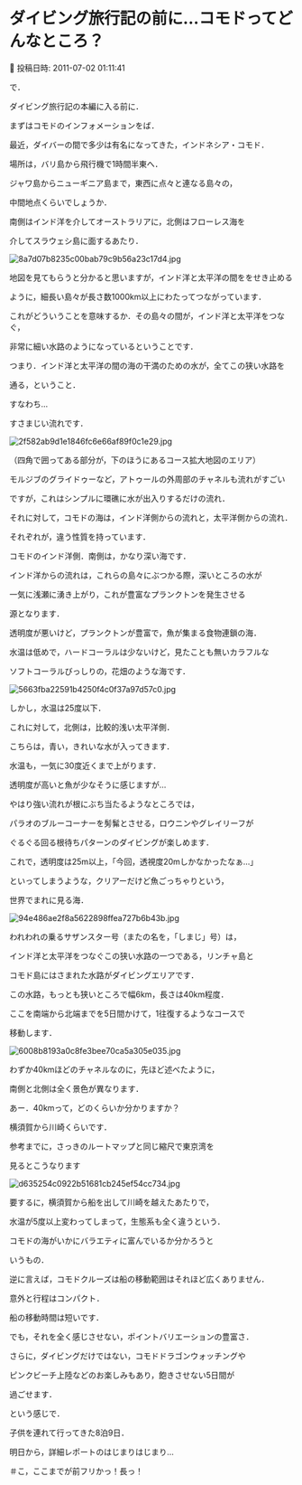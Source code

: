 # ダイビング旅行記の前に…コモドってどんなところ？

📅 投稿日時: 2011-07-02 01:11:41

で．





ダイビング旅行記の本編に入る前に．


まずはコモドのインフォメーションをば．





最近，ダイバーの間で多少は有名になってきた，インドネシア・コモド．


場所は，バリ島から飛行機で1時間半東へ．


ジャワ島からニューギニア島まで，東西に点々と連なる島々の，


中間地点くらいでしょうか．


南側はインド洋を介してオーストラリアに，北側はフローレス海を


介してスラウェシ島に面するあたり．




![8a7d07b8235c00bab79c9b56a23c17d4.jpg](images/8a7d07b8235c00bab79c9b56a23c17d4.jpg)







地図を見てもらうと分かると思いますが，インド洋と太平洋の間ををせき止める


ように，細長い島々が長さ数1000km以上にわたってつながっています．


これがどういうことを意味するか．その島々の間が，インド洋と太平洋をつなぐ，


非常に細い水路のようになっているということです．





つまり．インド洋と太平洋の間の海の干満のための水が，全てこの狭い水路を


通る，ということ．


すなわち…


すさまじい流れです．







![2f582ab9d1e1846fc6e66af89f0c1e29.jpg](images/2f582ab9d1e1846fc6e66af89f0c1e29.jpg)




（四角で囲ってある部分が，下のほうにあるコース拡大地図のエリア）





モルジブのグライドゥーなど，アトゥールの外周部のチャネルも流れがすごい


ですが，これはシンプルに環礁に水が出入りするだけの流れ．


それに対して，コモドの海は，インド洋側からの流れと，太平洋側からの流れ．


それぞれが，違う性質を持っています．





コモドのインド洋側．南側は，かなり深い海です．


インド洋からの流れは，これらの島々にぶつかる際，深いところの水が


一気に浅瀬に湧き上がり，これが豊富なプランクトンを発生させる


源となります．


透明度が悪いけど，プランクトンが豊富で，魚が集まる食物連鎖の海．


水温は低めで，ハードコーラルは少ないけど，見たことも無いカラフルな


ソフトコーラルびっしりの，花畑のような海です．




![5663fba22591b4250f4c0f37a97d57c0.jpg](images/5663fba22591b4250f4c0f37a97d57c0.jpg)




しかし，水温は25度以下．





これに対して，北側は，比較的浅い太平洋側．


こちらは，青い，きれいな水が入ってきます．


水温も，一気に30度近くまで上がります．


透明度が高いと魚が少なそうに感じますが…


やはり強い流れが根にぶち当たるようなところでは，


パラオのブルーコーナーを髣髴とさせる，ロウニンやグレイリーフが


ぐるぐる回る根待ちパターンのダイビングが楽しめます．


これで，透明度は25m以上，「今回，透視度20mしかなかったなぁ…」


といってしまうような，クリアーだけど魚ごっちゃりという，


世界でまれに見る海．




![94e486ae2f8a5622898ffea727b6b43b.jpg](images/94e486ae2f8a5622898ffea727b6b43b.jpg)







われわれの乗るサザンスター号（またの名を，「しまじ」号）は，


インド洋と太平洋をつなぐこの狭い水路の一つである，リンチャ島と


コモド島にはさまれた水路がダイビングエリアです．


この水路，もっとも狭いところで幅6km，長さは40km程度．


ここを南端から北端までを5日間かけて，1往復するようなコースで


移動します．




![6008b8193a0c8fe3bee70ca5a305e035.jpg](images/6008b8193a0c8fe3bee70ca5a305e035.jpg)







わずか40kmほどのチャネルなのに，先ほど述べたように，


南側と北側は全く景色が異なります．





あー．40kmって，どのくらいか分かりますか？


横須賀から川崎くらいです．


参考までに，さっきのルートマップと同じ縮尺で東京湾を


見るとこうなります




![d635254c0922b51681cb245ef54cc734.jpg](images/d635254c0922b51681cb245ef54cc734.jpg)







要するに，横須賀から船を出して川崎を越えたあたりで，


水温が5度以上変わってしまって，生態系も全く違うという．


コモドの海がいかにバラエティに富んでいるか分かろうと


いうもの．





逆に言えば，コモドクルーズは船の移動範囲はそれほど広くありません．


意外と行程はコンパクト．


船の移動時間は短いです．


でも，それを全く感じさせない，ポイントバリエーションの豊富さ．


さらに，ダイビングだけではない，コモドドラゴンウォッチングや


ピンクビーチ上陸などのお楽しみもあり，飽きさせない5日間が


過ごせます． 





という感じで．


子供を連れて行ってきた8泊9日．


明日から，詳細レポートのはじまりはじまり…





＃こ，ここまでが前フリかっ！長っ！
